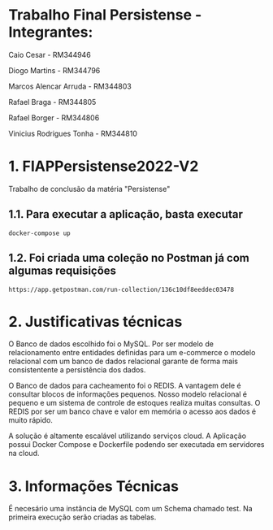 # Trabalho Final Persistense - Integrantes:
Caio Cesar - RM344946

Diogo Martins - RM344796

Marcos Alencar Arruda - RM344803

Rafael Braga - RM344805

Rafael Borger - RM344806

Vinicius Rodrigues Tonha - RM344810

# 1. FIAPPersistense2022-V2
Trabalho de conclusão da matéria "Persistense"


## 1.1. Para executar a aplicação, basta executar
` docker-compose up `

## 1.2. Foi criada uma coleção no Postman já com algumas requisições
`https://app.getpostman.com/run-collection/136c10df8eeddec03478`

# 2. Justificativas técnicas
O Banco de dados escolhido foi o MySQL. Por ser modelo de relacionamento
entre entidades definidas para um e-commerce o modelo relacional 
com um banco de dados relacional garante de forma mais consistentente 
a persistência dos dados. 

O Banco de dados para cacheamento foi o REDIS. A vantagem dele é consultar
blocos de informações pequenos. Nosso modelo relacional é pequeno e um sistema
de controle de estoques realiza muitas consultas. O REDIS por ser um banco 
chave e valor em memória o acesso aos dados é muito rápido.

A solução é altamente escalável utilizando serviços cloud. A Aplicação possui 
Docker Compose e Dockerfile podendo ser executada em servidores na cloud.

# 3. Informações Técnicas

É necesário uma instância de MySQL com um Schema chamado test. 
Na primeira execução serão criadas as tabelas.
